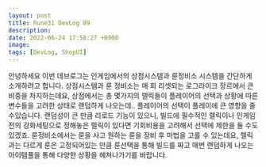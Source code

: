 ```yaml
---
layout: post
title: Rune31 DevLog 09
description:
date: 2022-06-24 17:58:27 +0900
image:
tags: [DevLog, ShopUI]
---
```

안녕하세요 이번 데브로그는 인게임에서의 상점시스템과 룬정비소 시스템을 간단하게 소개하려고 합니다.
상점시스템과 룬 정비소는 매 회 리셋되는 로그라이크 장르에서 큰 비중을 차지하는데요, 상점에서는 총 몇가지의 렐릭들이 플레이어의 선택과 상황에 따른 변수들을 고려한 상태로 랜덤하게 나오는데.. 플레이어의 선택이 플레이에 큰 영향을 줄 수있습니다. 랜덤성이 큰 만큼 리로드 기능이 있으니, 빌드에 필수적인 렐릭이나 인게임 전의 강화세팅으로 정해놓은 렐릭이 있다면 기회비용을 고려해서 선택에 제한을 둘 수도 있겠죠.
룬정비소에서는 룬을 사고 원하는 룬을 장비 후 마법을 고를 수 있는데요, 렐릭과는 다르게 룬은 고정되어있는 만큼 룬선택을 통해 빌드를 짜고 매번 랜덤하게 나오는 아이템풀을 통해 다양한 상황을 헤쳐나가기를 바랍니다.